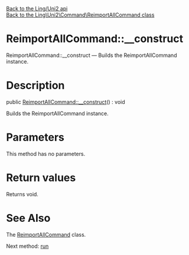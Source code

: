 [Back to the Ling/Uni2 api](https://github.com/lingtalfi/Uni2/blob/master/doc/api/Ling/Uni2.md)<br>
[Back to the Ling\Uni2\Command\ReimportAllCommand class](https://github.com/lingtalfi/Uni2/blob/master/doc/api/Ling/Uni2/Command/ReimportAllCommand.md)


ReimportAllCommand::__construct
================



ReimportAllCommand::__construct — Builds the ReimportAllCommand instance.




Description
================


public [ReimportAllCommand::__construct](https://github.com/lingtalfi/Uni2/blob/master/doc/api/Ling/Uni2/Command/ReimportAllCommand/__construct.md)() : void




Builds the ReimportAllCommand instance.




Parameters
================

This method has no parameters.


Return values
================

Returns void.








See Also
================

The [ReimportAllCommand](https://github.com/lingtalfi/Uni2/blob/master/doc/api/Ling/Uni2/Command/ReimportAllCommand.md) class.

Next method: [run](https://github.com/lingtalfi/Uni2/blob/master/doc/api/Ling/Uni2/Command/ReimportAllCommand/run.md)<br>

